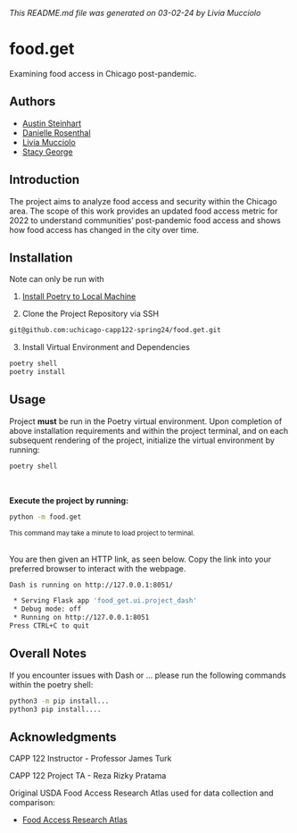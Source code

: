 *This README.md file was generated on 03-02-24 by Livia Mucciolo*
# food.get
Examining food access in Chicago post-pandemic.

## Authors
- [Austin Steinhart](https://github.com/Asteinhart)
- [Danielle Rosenthal](https://github.com/RosenthalDL)
- [Livia Mucciolo](https://github.com/lmucciolo)
- [Stacy George](https://github.com/stacy-george) 

## Introduction
The project aims to analyze food access and security within the Chicago area. The scope of this work provides an updated food access metric for 2022 to understand communities’ post-pandemic food access and shows how food access has changed in the city over time.

## Installation
Note can only be run with 

1. [Install Poetry to Local Machine](https://python-poetry.org/docs/)

2. Clone the Project Repository via SSH

```bash
git@github.com:uchicago-capp122-spring24/food.get.git
```

3. Install Virtual Environment and Dependencies

```bash
poetry shell
poetry install
```

## Usage
Project **must** be run in the Poetry virtual environment. 
Upon completion of above installation requirements and within the project terminal, 
and on each subsequent rendering of the project, initialize the virtual environment by running:

```bash
poetry shell
```
<br />

**Execute the project by running:**
```bash
python -m food.get
```
<sub> This command may take a minute to load project to terminal.</sub>
<br />
<br />

You are then given an HTTP link, as seen below. Copy the link into your preferred browser to interact with the webpage.
<br />

```bash
Dash is running on http://127.0.0.1:8051/

 * Serving Flask app 'food_get.ui.project_dash'
 * Debug mode: off
 * Running on http://127.0.0.1:8051
Press CTRL+C to quit
```

## Overall Notes
If you encounter issues with Dash or ... please run the following commands within the poetry shell:
```bash
python3 -m pip install...
python3 pip install....
```

## Acknowledgments
CAPP 122 Instructor - Professor James Turk

CAPP 122 Project TA - Reza Rizky Pratama

Original USDA Food Access Research Atlas used for data collection and comparison:
- [Food Access Research Atlas](https://www.ers.usda.gov/data-products/food-access-research-atlas/go-to-the-atlas/)


